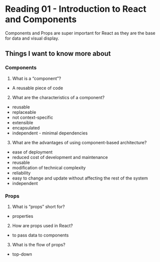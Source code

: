 # Reading 01 - Introduction to React and Components

Components and Props are super important for React as they are the base for data and visual display.

## Things I want to know more about


### Components
1. What is a “component”?
  - A reusable piece of code
2. What are the characteristics of a component?
  - reusable
  - replaceable
  - not context-specific
  - extensible
  - encapsulated
  - independent - minimal dependencies
3. What are the advantages of using component-based architecture?
  - ease of deployment
  - reduced cost of development and maintenance
  - reusable
  - modification of technical complexity
  - reliability
  - easy to change and update without affecting the rest of the system
  - independent


### Props
1. What is “props” short for?
  - properties
2. How are props used in React?
  - to pass data to components
3. What is the flow of props?
  - top-down
